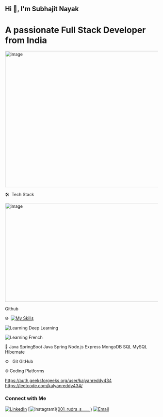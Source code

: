  ## Hi 👋, I'm Subhajit Nayak

# A passionate Full Stack Developer from India

<img width="1000" height="448" alt="image" src="https://github.com/user-attachments/assets/7cab11ad-a206-4590-baa0-24ed67c89e75" />



🛠  Tech Stack



<img width="906" height="325" alt="image" src="https://github.com/user-attachments/assets/113832c6-0af5-45de-bf27-13b8303723a9" />



Github



🌐  [![My Skills](https://skillicons.dev/icons?i=js,html,css,react,bootstrap,tailwindcss)](https://skillicons.dev)

![Learning Deep Learning](https://img.shields.io/badge/learning-deep%20learning-blueviolet?style=for-the-badge)

![Learning French](https://img.shields.io/badge/LearningFrench-8A2BE6?style=for-the-badge)



👾 Java SpringBoot Java Spring Node.js Express MongoDB SQL MySQL Hibernate 



⚙️   Git GitHub



🌐 Coding Platforms

https://auth.geeksforgeeks.org/user/kalyanreddy434 https://leetcode.com/kalyanreddy434/





### Connect with Me

[![LinkedIn](https://img.shields.io/badge/LinkedIn-0A66C2?style=for-the-badge&logo=linkedin&logoColor=white)](https://www.linkedin.com/in/subhajit-nayak-122095268)
[![Instagram](https://img.shields.io/badge/Instagram-E4405F?style=for-the-badge&logo=instagram&logoColor=white)][(001_rudra_s____
)](https://www.instagram.com/001_rudra_s____)
[![Email](https://img.shields.io/badge/Gmail-D14836?style=for-the-badge&logo=gmail&logoColor=white)](mailto:subhajit89nayak@gmail.com)




<!--

**subhaajitnayak/subhaajitnayak** is a ✨ _special_ ✨ repository because its `README.md` (this file) appears on your GitHub profile.



Here are some ideas to get you started:



- 🔭 I’m currently working on ...

- 🌱 I’m currently learning ...

- 👯 I’m looking to collaborate on ...

- 🤔 I’m looking for help with ...

- 💬 Ask me about ...

- 📫 How to reach me: ...

- 😄 Pronouns: ...

- ⚡ Fun fact: ...

-->
